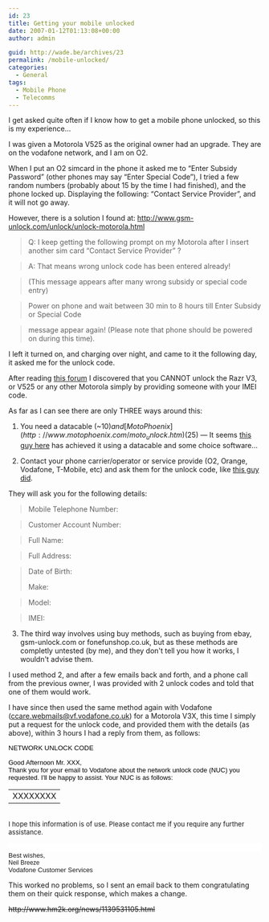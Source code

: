 ```yaml
---
id: 23
title: Getting your mobile unlocked
date: 2007-01-12T01:13:08+00:00
author: admin

guid: http://wade.be/archives/23
permalink: /mobile-unlocked/
categories:
  - General
tags:
  - Mobile Phone
  - Telecomms
---
```

<p class="lead">
  I get asked quite often if I know how to get a mobile phone unlocked, so this is my experience&#8230;
</p>

I was given a Motorola V525 as the original owner had an upgrade. They are on the vodafone network, and I am on O2.

When I put an O2 simcard in the phone it asked me to &#8220;Enter Subsidy Password&#8221; (other phones may say &#8220;Enter Special Code&#8221;), I tried a few random numbers (probably about 15 by the time I had finished), and the phone locked up. Displaying the following: &#8220;Contact Service Provider&#8221;, and it will not go away.

However, there is a solution I found at: <http://www.gsm-unlock.com/unlock/unlock-motorola.html>

> Q: I keep getting the following prompt on my Motorola after I insert another sim card &#8220;Contact Service Provider&#8221; ?
  
> A: That means wrong unlock code has been entered already!
  
> (This message appears after many wrong subsidy or special code entry)
  
> Power on phone and wait between 30 min to 8 hours till Enter Subsidy or Special Code
  
> message appear again! (Please note that phone should be powered on during this time).

I left it turned on, and charging over night, and came to it the following day, it asked me for the unlock code.

After reading [this forum](http://web.archive.org/web/20081011073831/http://forums.afterdawn.com/thread_view.cfm/1/283892) I discovered that you CANNOT unlock the Razr V3, or V525 or any other Motorola simply by providing someone with your IMEI code.

As far as I can see there are only THREE ways around this:
  
1. You need a datacable (~$10) and [MotoPhoenix](http://www.motophoenix.com/moto_unlock.htm) ($25) &#8212; It seems [this guy here](http://web.archive.org/web/20061211113448/http://www.mark-world.tv:80/motorola/manual.pdf) has achieved it using a datacable and some choice software&#8230;
  
2. Contact your phone carrier/operator or service provide (O2, Orange, Vodafone, T-Mobile, etc) and ask them for the unlock code, like [this guy did](http://www.radwin.org/michael/blog/2004/04/tmobile_sim_unlock_part_1.html).

They will ask you for the following details:

> Mobile Telephone Number:
  
> Customer Account Number:
  
> Full Name:
  
> Full Address:
  
> Date of Birth:
> 
> Make:
  
> Model:
  
> IMEI:

3. The third way involves using buy methods, such as buying from ebay, gsm-unlock.com or fonefunshop.co.uk, but as these methods are completly untested (by me), and they don't tell you how it works, I wouldn't advise them.

I used method 2, and after a few emails back and forth, and a phone call from the previous owner, I was provided with 2 unlock codes and told that one of them would work.

I have since then used the same method again with Vodafone (ccare.webmails@vf.vodafone.co.uk) for a Motorola V3X, this time I simply put a request for the unlock code, and provided them with the details (as above), within 3 hours I had a reply from them, as follows:

<span style="font-size: 10pt; font-family: Arial"><span style="color: red"><span style="background: white none repeat scroll 0% 50%; font-size: 9pt; -moz-background-clip: -moz-initial; -moz-background-origin: -moz-initial; -moz-background-inline-policy: -moz-initial; font-family: Arial"><font size="2"> <span style="font-size: 10pt; color: black; font-family: Arial">NETWORK UNLOCK CODE</span></font></span></span></span>

<p class="MsoNormal" style="margin: 0cm 0cm 0pt">
  <span style="font-size: 10pt; color: black; font-family: Arial"></span>
</p>

<p class="MsoNormal" style="margin: 0cm 0cm 0pt">
  <span style="font-size: 10pt; color: black; font-family: Arial"><font size="2">Good Afternoon Mr. XXX,</font></span>
</p>

<p class="MsoNormal" style="margin: 0cm 0cm 0pt">
  <span style="font-size: 10pt; color: black; font-family: Arial"></span>
</p>

<p class="MsoNormal" style="margin: 0cm 0cm 0pt">
  <span style="font-size: 10pt; color: black; font-family: Arial"><font size="2">Thank you for your email to Vodafone about the network unlock code (NUC) you requested. I'll be happy to assist. Your NUC is as follows:</font></span>
</p>

<p class="MsoNormal" style="margin: 0cm 0cm 0pt">
  <span style="font-size: 10pt; color: black; font-family: Arial"></span>
</p>

<span style="font-size: 10pt; color: black; font-family: Arial"></span>

<p class="MsoNormal" style="margin: 0cm 0cm 0pt">
  <table border="0" cellpadding="2" cellspacing="0">
    <tr valign="top">
      <td>
        XXXXXXXX
      </td>
    </tr>
  </table>
  
  <p class="MsoNormal" style="margin: 0cm 0cm 0pt">
    &nbsp;
  </p>
  
  <p class="MsoNormal" style="margin: 0cm 0cm 0pt">
    <font size="2">I hope this information is of use. Please contact me if you require any further assistance.</font>
  </p>
  
  <p>
    <span style="font-size: 10pt; color: black; font-family: Arial"></span>
  </p>
  
  <p class="MsoNormal" style="margin: 0cm 0cm 0pt; background: white none repeat scroll 0% 50%; -moz-background-clip: -moz-initial; -moz-background-origin: -moz-initial; -moz-background-inline-policy: -moz-initial; text-align: justify">
    &nbsp;
  </p>
  
  <p class="MsoNormal" style="margin: 0cm 0cm 0pt; text-align: justify">
    <span style="font-size: 9pt; font-family: Arial"><font size="2">Best wishes,</font></span>
  </p>
  
  <p class="MsoNormal" style="margin: 0cm 0cm 0pt; text-align: justify">
    <span style="font-size: 9pt; font-family: Arial"><font size="2"><span style="font-size: 9pt; font-family: Arial">Neil Breeze </span><br /> Vodafone Customer Services</font></span>
  </p>
  
  <p>
    This worked no problems, so I sent an email back to them congratulating them on their quick response, which makes a change.
  </p>
  
  <p>
    <strike>http://www.hm2k.org/news/1139531105.html</strike>
  </p>